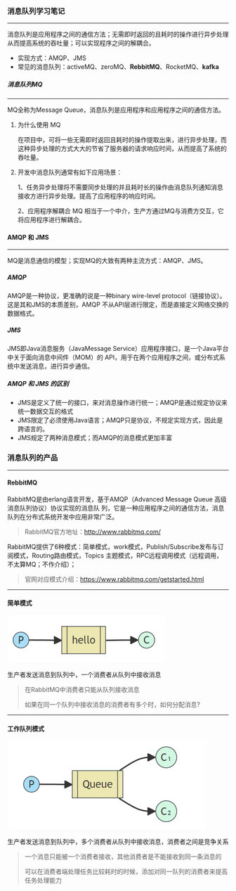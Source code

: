 ### 消息队列学习笔记

---

消息队列是应用程序之间的通信方法；无需即时返回的且耗时的操作进行异步处理从而提高系统的吞吐量；可以实现程序之间的解耦合。

* 实现方式：AMQP、JMS
* 常见的消息队列：activeMQ、zeroMQ、**RebbitMQ**、RocketMQ、**kafka**

##### 消息队列MQ

---

MQ全称为Message Queue，消息队列是应用程序和应用程序之间的通信方法。

1. 为什么使用 MQ

   在项目中，可将一些无需即时返回且耗时的操作提取出来，进行异步处理，而这种异步处理的方式大大的节省了服务器的请求响应时间，从而提高了系统的吞吐量。

2. 开发中消息队列通常有如下应用场景：

   1、任务异步处理将不需要同步处理的并且耗时长的操作由消息队列通知消息接收方进行异步处理。提高了应用程序的响应时间。

   2、应用程序解耦合 MQ 相当于一个中介，生产方通过MQ与消费方交互，它将应用程序进行解耦合。

#### AMQP 和 JMS

---

MQ是消息通信的模型；实现MQ的大致有两种主流方式：AMQP、JMS。

##### AMQP

AMQP是一种协议，更准确的说是一种binary wire-level protocol（链接协议）。这是其和JMS的本质差别，AMQP 不从API层进行限定，而是直接定义网络交换的数据格式。

##### JMS

JMS即Java消息服务（JavaMessage Service）应用程序接口，是一个Java平台中关于面向消息中间件（MOM）的 API，用于在两个应用程序之间，或分布式系统中发送消息，进行异步通信。

##### AMQP 和 JMS 的区别

* JMS是定义了统一的接口，来对消息操作进行统一；AMQP是通过规定协议来统一数据交互的格式
* JMS限定了必须使用Java语言；AMQP只是协议，不规定实现方式，因此是跨语言的。
* JMS规定了两种消息模式；而AMQP的消息模式更加丰富

### 消息队列的产品

---

#### RebbitMQ

RabbitMQ是由erlang语言开发，基于AMQP（Advanced Message Queue 高级消息队列协议）协议实现的消息队 列，它是一种应用程序之间的通信方法，消息队列在分布式系统开发中应用非常广泛。 

> RabbitMQ官方地址：http://www.rabbitmq.com/ 



RabbitMQ提供了6种模式：简单模式，work模式，Publish/Subscribe发布与订阅模式，Routing路由模式，Topics 主题模式，RPC远程调用模式（远程调用，不太算MQ；不作介绍）；

> 官网对应模式介绍：https://www.rabbitmq.com/getstarted.html
---
#### 简单模式

![img_1.png](img_1.png)

生产者发送消息到队列中，一个消费者从队列中接收消息

> 在RabbitMQ中消费者只能从队列接收消息
>
> 如果在同一个队列中接收消息的消费者有多个时，如何分配消息?
---
#### 工作队列模式

![img.png](img.png)

生产者发送消息到队列中，多个消费者从队列中接收消息，消费者之间是竞争关系

>一个消息只能被一个消费者接收，其他消费者是不能接收到同一条消息的
> 
> 可以在消费者端处理任务比较耗时的时候，添加对同一队列的消费者来提高任务处理能力


